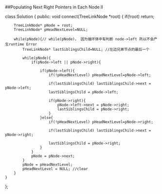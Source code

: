 ##Populating Next Right Pointers in Each Node II  



class Solution {
public:
    void connect(TreeLinkNode *root) {
        if(!root) return;
        
        TreeLinkNode* pNode = root;
        TreeLinkNode* pHeadNextLevel=NULL;
        
        while(pNode){// while(pNode)， 因为循环体中有判断 node->left 所以不会产生runtime Error
            TreeLinkNode* lastSiblingsChild=NULL; //左边兄弟节点的最后一个
            
            while(pNode){ 
                if(pNode->left || pNode->right){
                    
                    if(pNode->left){
                        if(!pHeadNextLevel) pHeadNextLevel=pNode->left;
                        
                        if(lastSiblingsChild) lastSiblingsChild->next = pNode->left;
                        lastSiblingsChild = pNode->left;
                        
                        if(pNode->right){
                            pNode->left->next = pNode->right;
                            lastSiblingsChild = pNode->right;
                        }
                    }else{
                        if(!pHeadNextLevel) pHeadNextLevel=pNode->right;
                        
                        if(lastSiblingsChild) lastSiblingsChild->next = pNode->right;
                            
                        lastSiblingsChild = pNode->right;
                    }
                }
                pNode = pNode->next;
            }
            pNode = pHeadNextLevel;
            pHeadNextLevel = NULL; //clear
        }
    }
};

  
